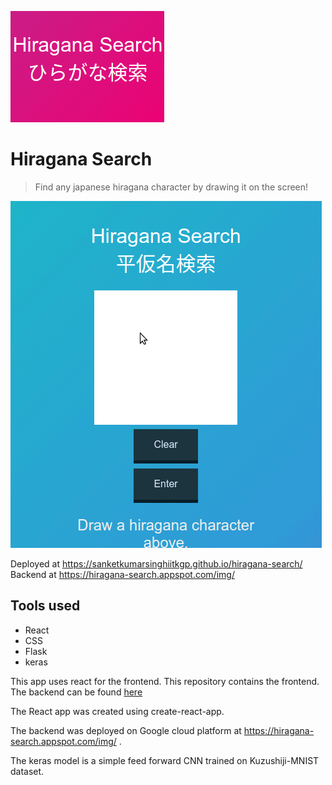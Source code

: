 <a href="https://sanketkumarsinghiitkgp.github.io/hiragana-search/"><img src="logo.png"></a>

<!-- [![FVCproductions](https://avatars1.githubusercontent.com/u/4284691?v=3&s=200)](http://fvcproductions.com) -->


# Hiragana Search

>Find any japanese hiragana character by drawing it on the screen!

<img src="scrn.gif">

Deployed at https://sanketkumarsinghiitkgp.github.io/hiragana-search/
Backend at https://hiragana-search.appspot.com/img/

## Tools used

- React
- CSS
- Flask
- keras

This app uses react for the frontend. This repository contains the frontend.
The backend can be found <a href="https://github.com/sanketkumarsinghiitkgp/hiragana-search-backend">here</a>

The React app was created using create-react-app.

The backend was deployed on Google cloud platform at https://hiragana-search.appspot.com/img/ .

The keras model is a simple feed forward CNN trained on Kuzushiji-MNIST dataset.